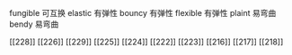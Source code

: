 




fungible 可互换
elastic 有弹性
bouncy 有弹性
flexible 有弹性
plaint 易弯曲
bendy 易弯曲

[[228]]
[[226]]
[[229]]
[[225]]
[[224]]
[[222]]
[[223]]
[[216]]
[[217]]
[[218]]